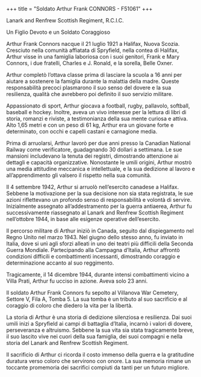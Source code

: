 +++
title = "Soldato Arthur Frank CONNORS - F51061"
+++

Lanark and Renfrew Scottish Regiment, R.C.I.C.

Un Figlio Devoto e un Soldato Coraggioso

Arthur Frank Connors nacque il 21 luglio 1921 a Halifax, Nuova Scozia. Cresciuto nella comunità affiatata di Spryfield, nella contea di Halifax, Arthur visse in una famiglia laboriosa con i suoi genitori, Frank e Mary Connors, i due fratelli, Charles e J. Ronald, e la sorella, Belle Oxner.

Arthur completò l’ottava classe prima di lasciare la scuola a 16 anni per aiutare a sostenere la famiglia durante la malattia della madre. Queste responsabilità precoci plasmarono il suo senso del dovere e la sua resilienza, qualità che avrebbero poi definito il suo servizio militare.

Appassionato di sport, Arthur giocava a football, rugby, pallavolo, softball, baseball e hockey. Inoltre, aveva un vivo interesse per la lettura di libri di storia, romanzi e riviste, a testimonianza della sua mente curiosa e attiva.
Alto 1,65 metri e con un peso di 61 kg, Arthur era un giovane forte e determinato, con occhi e capelli castani e carnagione media.

Prima di arruolarsi, Arthur lavorò per due anni presso la Canadian National Railway come verificatore, guadagnando 30 dollari a settimana. Le sue mansioni includevano la tenuta dei registri, dimostrando attenzione ai dettagli e capacità organizzative. Nonostante le umili origini, Arthur mostrò una media attitudine meccanica e intellettuale, e la sua dedizione al lavoro e all’apprendimento gli valsero il rispetto nella sua comunità.

Il 4 settembre 1942, Arthur si arruolò nell’esercito canadese a Halifax. Sebbene la motivazione per la sua decisione non sia stata registrata, le sue azioni riflettevano un profondo senso di responsabilità e volontà di servire. Inizialmente assegnato all’addestramento per la guerra antiaerea, Arthur fu successivamente riassegnato al Lanark and Renfrew Scottish Regiment nell’ottobre 1944, in base alle esigenze operative dell’esercito.

Il percorso militare di Arthur iniziò in Canada, seguito dal dispiegamento nel Regno Unito nel marzo 1943.
Nel giugno dello stesso anno, fu inviato in Italia, dove si unì agli sforzi alleati in uno dei teatri più difficili della Seconda Guerra Mondiale. Partecipando alla Campagna d’Italia, Arthur affrontò condizioni difficili e combattimenti incessanti, dimostrando coraggio e determinazione accanto al suo reggimento.

Tragicamente, il 14 dicembre 1944, durante intensi combattimenti vicino a Villa Prati, Arthur fu ucciso in azione. Aveva solo 23 anni.

Il soldato Arthur Frank Connors fu sepolto al Villanova War Cemetery, Settore V, Fila A, Tomba 5. La sua tomba è un tributo al suo sacrificio e al coraggio di coloro che diedero la vita per la libertà.

La storia di Arthur è una storia di dedizione silenziosa e resilienza. Dai suoi umili inizi a Spryfield ai campi di battaglia d’Italia, incarnò i valori di dovere, perseveranza e altruismo. Sebbene la sua vita sia stata tragicamente breve, il suo lascito vive nei cuori della sua famiglia, dei suoi compagni e nella storia del Lanark and Renfrew Scottish Regiment.

Il sacrificio di Arthur ci ricorda il costo immenso della guerra e la gratitudine duratura verso coloro che servirono con onore.
La sua memoria rimane un toccante promemoria dei sacrifici compiuti da tanti per un futuro migliore.
